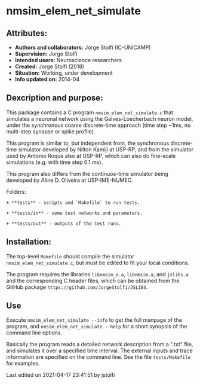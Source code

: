 # nmsim_elem_net_simulate

## Attributes:

  + **Authors and collaborators:** Jorge Stolfi (IC-UNICAMP)
  + **Supervision:** Jorge Stolfi
  + **Intended users:** Neuroscience researchers
  + **Created:** Jorge Stolfi (2018)
  + **Situation:** Working, under development
  + **Info updated on:** 2014-04
  
## Dexcription and purpose:

This package contains a C program `nmsim_elem_net_simulate.c` that simulates a neuronal network using the Galves-Loecherbach neuron model, under the synchronous coarse discrete-time approach (time step ~1ms, no multi-step synapse or spike profile).

This program is similar to, but independent from, the synchronous discrete-time simulator developed by Nilton Kamiji at USP-RP, and from the simulator used by Antonio Roque also at USP-RP, which can also do fine-scale simulations (e.g. with time step 0.1 ms).

This program also differs from the continuos-time simulator being developed by Aline D. Oliveira at USP-IME-NUMEC.

  Folders:
  
    + **tests** - scripts and `Makefile` to run tests.
    
    + **tests/in** - some test networks and parameters.
    
    + **tests/out** - outputs of the test runs.
    
## Installation:

The top-level `Makefile` should compile the simulator `nmsim_elem_net_simulate.c`, but must be edited to fit your local conditions. 

The program requires the libraries `libnmsim_e.a`, `libnmsim.a`, and `jslibs.a` and the corresponding C header files, which can be obtained from the GitHub package `https://github.com/JorgeStolfi/JSLIBS`.
  
## Use

Execute `nmsim_elem_net_simulate --info` to get the full manpage of the program, and `nmsim_elem_net_simulate --help` for a short synopsis of the command line options.  

Basically the program reads a detailed network description from a ".txt" file, and simulates it over a specified time interval.  The external inputs and trace information are specified on the command line.  See the file `tests/Makefile` for examples.


Last edited on 2021-04-17 23:41:51 by jstolfi
